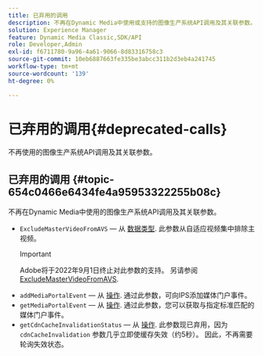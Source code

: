 ```yaml
---
title: 已弃用的调用
description: 不再在Dynamic Media中使用或支持的图像生产系统API调用及其关联参数。
solution: Experience Manager
feature: Dynamic Media Classic,SDK/API
role: Developer,Admin
exl-id: f6711780-9a96-4a61-9066-8d83316758c3
source-git-commit: 10eb6887663fe335be3abcc311b2d3eb4a241745
workflow-type: tm+mt
source-wordcount: '139'
ht-degree: 0%

---
```


# 已弃用的调用{#deprecated-calls}

不再使用的图像生产系统API调用及其关联参数。

## 已弃用的调用 {#topic-654c0466e6434fe4a95953322255b08c}

不再在Dynamic Media中使用的图像生产系统API调用及其关联参数。

* `ExcludeMasterVideoFromAVS`  — 从 [数据类型](/help/aem-ips-api/types/c-data-types/c-data-types.md). 此参数从自适应视频集中排除主视频。
   >[!IMPORTANT]
   >
   >Adobe将于2022年9月1日终止对此参数的支持。 另请参阅 [ExcludeMasterVideoFromAVS](/help/aem-ips-api/types/c-data-types/r-exclude-master-video-from-avs.md).
* `addMediaPortalEvent`  — 从 [操作](/help/aem-ips-api/operations/c-operations-intro/c-operations-intro.md). 通过此参数，可向IPS添加媒体门户事件。
* `getMediaPortalEvent`  — 从 [操作](/help/aem-ips-api/operations/c-operations-intro/c-operations-intro.md). 通过此参数，您可以获取与指定标准匹配的媒体门户事件。
* `getCdnCacheInvalidationStatus`  — 从 [操作](/help/aem-ips-api/operations/c-operations-intro/c-operations-intro.md). 此参数现已弃用，因为 `cdnCacheInvalidation` 参数几乎立即使缓存失效（约5秒）。 因此，不再需要轮询失效状态。
